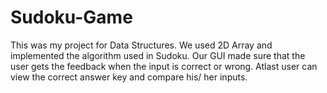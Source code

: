 # Sudoku-Game
This was my project for Data Structures. 
We used 2D Array and implemented the algorithm used in Sudoku. 
Our GUI made sure that the user gets the feedback when the input is correct or wrong.
Atlast user can view the correct answer key and compare his/ her inputs.
